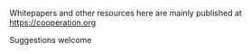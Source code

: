 Whitepapers and other resources here are mainly published at https://cooperation.org

Suggestions welcome
